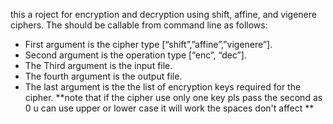 this a roject for encryption and decryption using shift, affine, and
vigenere ciphers.
The should be callable from command line as follows:
- First argument is the cipher type [“shift”,”affine”,”vigenere”].
- Second argument is the operation type [“enc”, “dec”].
- The Third argument is the input file.
- The fourth argument is the output file.
- The last argument is the the list of encryption keys required for the cipher.
**note that if the cipher use only one key pls pass the second as 0 u can use upper or lower case it will work the spaces don't affect **
